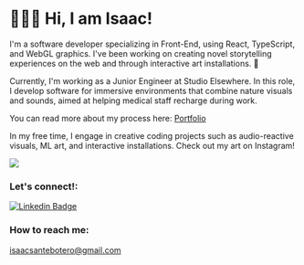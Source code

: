 # 👨🏿‍💻 Hi, I am Isaac!

I'm a software developer specializing in Front-End, using React, TypeScript, and WebGL graphics. I've been working on creating novel storytelling experiences on the web and through interactive art installations. 🌌 

Currently, I'm working as a Junior Engineer at Studio Elsewhere. In this role, I develop software for immersive environments that combine nature visuals and sounds, aimed at helping medical staff recharge during work.

You can read more about my process here: [Portfolio](https://isaacsante.com)

In my free time, I engage in creative coding projects such as audio-reactive visuals, ML art, and interactive installations. Check out my art on Instagram!

<a href="https://www.instagram.com/isaac.sante.studio/"> <img src="https://img.shields.io/badge/Instagram-E4405F?style=for-the-badge&logo=instagram&logoColor=white" /> </a>

### Let's connect!:
[![Linkedin Badge](https://img.shields.io/badge/-Isaac_Sante-blue?style=flat-square&logo=Linkedin&logoColor=white)](https://www.linkedin.com/in/isaac-sante-231765133)

### How to reach me:
isaacsantebotero@gmail.com


<!--
**IsaacSante/IsaacSante** is a ✨ _special_ ✨ repository because its `README.md` (this file) appears on your GitHub profile.

Here are some ideas to get you started:

- 🔭 I’m currently working on ...
- 🌱 I’m currently learning ...
- 👯 I’m looking to collaborate on ...
- 🤔 I’m looking for help with ...
- 💬 Ask me about ...
- 📫 How to reach me: ...
- 😄 Pronouns: ...
- ⚡ Fun fact: ...
  -->
